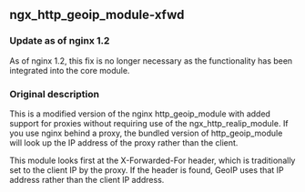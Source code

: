 ## ngx\_http\_geoip\_module-xfwd

### Update as of nginx 1.2

As of nginx 1.2, this fix is no longer necessary as the functionality has been integrated into the core module.

### Original description

This is a modified version of the nginx http\_geoip\_module with added support for proxies without requiring use of the ngx\_http\_realip\_module. If you use nginx behind a proxy, the bundled version of http\_geoip\_module will look up the IP address of the proxy rather than the client.

This module looks first at the X-Forwarded-For header, which is traditionally set to the client IP by the proxy. If the header is found, GeoIP uses that IP address rather than the client IP address.
